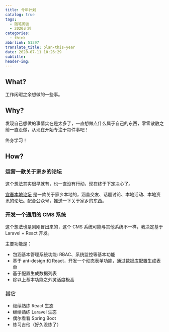 ```yaml
---
title: 今年计划
catalog: true
tags:
  - 随笔闲谈
  - 2020计划
categories:
  - think
abbrlink: 51397
translate_title: plan-this-year
date: 2020-07-11 10:26:29
subtitle:
header-img:
---
```


## What?

工作闲暇之余想做的一些事。

## Why?

发现自己想做的事情实在是太多了，一直想做点什么属于自己的东西，零零散散之前一直没做，从现在开始专注于每件事吧！

终身学习！

## How?

### 运营一款关于家乡的论坛

这个想法其实很早就有，也一直没有行动，现在终于下定决心了。

[宜春本地论坛](https://www.yichunbendi.com) 是一款关于家乡本地的，涵盖交友、话题讨论、本地活动、本地资讯的论坛。配合公众号，推送一下关于家乡的东西。

### 开发一个通用的 CMS 系统

这个想法也是刚刚冒出来的，这个 CMS 系统可能与其他系统不一样，我决定基于 Laravel + React 开发。

主要功能是：

- 包涵基本管理系统功能: RBAC、系统监控等基本功能
- 基于 ant-design 和 React，开发一个动态表单功能，通过数据库配置生成表单
- 基于配置生成数据列表
- 除以上基本功能之外灵活度极高

### 其它

- 继续熟练 React 生态
- 继续熟练 Laravel 生态
- 偶尔看看 Spring Boot
- 练习吉他（好久没练了）
